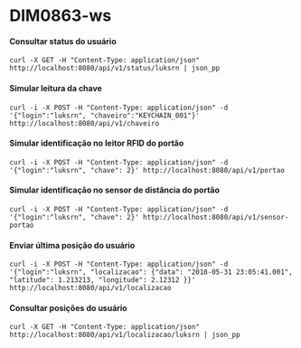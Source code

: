 # DIM0863-ws

#### Consultar status do usuário
```
curl -X GET -H "Content-Type: application/json"  http://localhost:8080/api/v1/status/luksrn | json_pp 
```

#### Simular leitura da chave
```
curl -i -X POST -H "Content-Type: application/json" -d '{"login":"luksrn", "chaveiro":"KEYCHAIN_001"}' http://localhost:8080/api/v1/chaveiro
```

#### Simular identificação no leitor RFID do portão
```
curl -i -X POST -H "Content-Type: application/json" -d '{"login":"luksrn", "chave": 2}' http://localhost:8080/api/v1/portao
```

#### Simular identificação no sensor de distância do portão
```
curl -i -X POST -H "Content-Type: application/json" -d '{"login":"luksrn", "chave": 2}' http://localhost:8080/api/v1/sensor-portao
```

#### Enviar última posição do usuário
```
curl -i -X POST -H "Content-Type: application/json" -d '{"login":"luksrn", "localizacao": {"data": "2018-05-31 23:05:41.001", "latitude": 1.213213, "longitude": 2.12312 }}' http://localhost:8080/api/v1/localizacao
```

#### Consultar posições do usuário
```
curl -X GET -H "Content-Type: application/json"  http://localhost:8080/api/v1/localizacao/luksrn | json_pp 
```